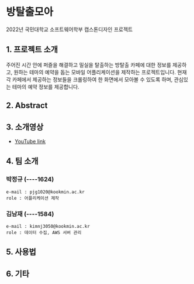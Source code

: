 # 방탈출모아
2022년 국민대학교 소프트웨어학부 캡스톤디자인 프로젝트

## 1. 프로젝트 소개
주어진 시간 안에 퍼즐을 해결하고 밀실을 탈출하는 방탈출 카페에 대한 정보를 제공하고, 원하는 테마의 예약을 돕는 모바일 어플리케이션을 제작하는 프로젝트입니다. 현재 각 카페에서 제공하는 정보들을 크롤링하여 한 화면에서 모아볼 수 있도록 하며, 관심있는 테마의 예약 정보를 제공합니다.

## 2. Abstract


## 3. 소개영상
- [YouTube link](https://youtu.be/ABwturBCkWY)

## 4. 팀 소개
### **박정규** (----1624)
```
e-mail : pjg1020@kookmin.ac.kr
role : 어플리케이션 제작
```

### **김남재** (----1584)
```
e-mail : kimnj3050@kookmin.ac.kr
role : 데이터 수집, AWS 서버 관리
```

## 5. 사용법

## 6. 기타
